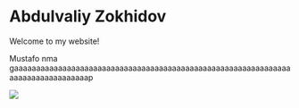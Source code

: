 <html>
 
<body>
  <h1>Abdulvaliy Zokhidov</h1>
  <p>Welcome to my website!</p>
 <p>Mustafo nma gaaaaaaaaaaaaaaaaaaaaaaaaaaaaaaaaaaaaaaaaaaaaaaaaaaaaaaaaaaaaaaaaaaaaaaaaaaaaaaaaap</p>
  <img src="https://content.codecademy.com/articles/github-pages-via-web-app/happy-ice-cream.gif" />
</body>
 
</html>
